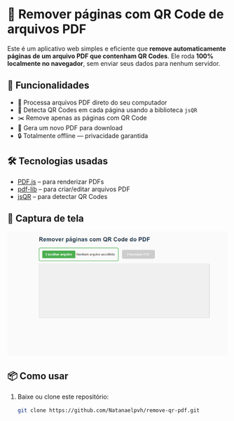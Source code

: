 # 🧹 Remover páginas com QR Code de arquivos PDF

Este é um aplicativo web simples e eficiente que **remove automaticamente páginas de um arquivo PDF que contenham QR Codes**. Ele roda **100% localmente no navegador**, sem enviar seus dados para nenhum servidor.

## 🚀 Funcionalidades

- 📄 Processa arquivos PDF direto do seu computador
- 🧠 Detecta QR Codes em cada página usando a biblioteca `jsQR`
- ✂️ Remove apenas as páginas com QR Code
- 💾 Gera um novo PDF para download
- 🔒 Totalmente offline — privacidade garantida

## 🛠 Tecnologias usadas

- [PDF.js](https://mozilla.github.io/pdf.js/) – para renderizar PDFs
- [pdf-lib](https://pdf-lib.js.org/) – para criar/editar arquivos PDF
- [jsQR](https://github.com/cozmo/jsQR) – para detectar QR Codes

## 📸 Captura de tela

![screenshot](assets/screenshot.png) <!-- opcional, se você colocar uma imagem -->

## 📦 Como usar

1. Baixe ou clone este repositório:
   ```bash
   git clone https://github.com/Natanaelpvh/remove-qr-pdf.git

